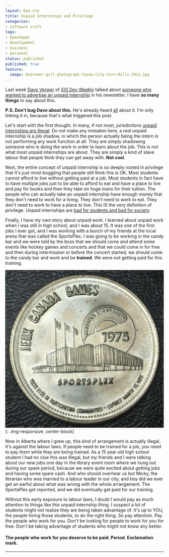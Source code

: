 ```yaml
---
layout: 6pa-cta
title: Unpaid Internships and Privilege
categories:
- software craft
tags:
- 6packapps
- development
- business
- personal
status: published
published: true
feature:
  image: Overseer-girl-photograph-Yazoo-City-Yarn-Mills-1911.jpg
---
```

Last week [Dave Verwer](https://twitter.com/daveverwer) of [iOS Dev Weekly](https://iosdevweekly.com) talked about 
[someone who wanted to advertise an unpaid internship](https://twitter.com/daveverwer/status/1260934234992111618?s=20) in his 
newsletter. I have **so many things** to say about this. 

**P.S. Don't bug Dave about this.** He's already heard [all](https://twitter.com/daveverwer/status/1261049098616164359?s=20)
about it. I'm only linking it in, because that's what triggered this post.

Let's start with the first thought. In many, if not most, jurisdictions [unpaid internships are illegal](https://gowlingwlg.com/en/insights-resources/articles/2014/are-unpaid-internships-legal-in-canada/).
Do not make any 
mistakes here, a _real_ unpaid internship is a job shadow, in which the person actually being the intern is not 
performing any work function at all.  They are simply shadowing someone who is doing the work in order to learn 
about the job.  This is not what most unpaid internships are about. They are simply a kind of slave labour that 
people think they can get away with.  **Not cool**.

Next, the entire concept of unpaid internship is so deeply rooted in privilege that it's just mind-boggling that 
people still think this is OK. Most students cannot afford to live without getting paid at a job.  Most students in 
fact have to have multiple jobs just to be able to afford to eat and have a place to live and pay for books and 
then they take on huge loans for their tuition. The people who can actually take an unpaid internship have enough 
money that they don't need to work for a living. They don't need to work to eat. They don't need to work to have a 
place to live.  This IS the very definition of privilege. Unpaid internships are [bad for students and bad for society](https://www.theatlantic.com/business/archive/2012/05/unpaid-internships-bad-for-students-bad-for-workers-bad-for-society/256958/).

Finally, I have my own story about unpaid work.  I learned about unpaid work when I was still in high school, and I 
was about 15. It was one of the first jobs I ever got, and I was working with a bunch of my friends at the local 
arena that was called the SportsPlex.  I was going to be working in the candy bar and we were told by the boss that 
we should come and attend some events like hockey games and concerts and that we could come in for free and then 
during intermission or before the concert started, we should come to the candy bar and work and be **trained**. 
We were not getting paid for this training.  

![1 Dollar coin from 1975 Canada Games](/img/original/sportsplex.png){: .img-responsive .center-block}

Now in Alberta where I grew up, this kind of arrangement is actually 
illegal.  It's against the labour laws. If people need to be trained for a job, you need to pay them while they are 
being trained. As a 15 year old high school student I had no clue this was illegal, but my friends and I were 
talking about our new jobs one day in the library event room where we hung out during our spare period, because we were quite 
excited about getting jobs and having some spare cash. And who should overhear us but Micky, the librarian who was 
married to a labour leader in our city, and boy did we ever get an earful about what was wrong with the whole 
arrangement. The SportsPlex got reported, and we did eventually get paid for our training.

Without this early exposure to labour laws, I doubt I would pay as much attention to things like this unpaid internship 
thing. I suspect a lot of students might not realize they are being taken advantage of. It's up to YOU, the people 
hiring those students, to do the right thing. So pay attention. Pay the people who work for you. Don't be looking 
for people to work for you for free. Don't be taking advantage of students who might not know any better. 

#### The people who work for you deserve to be paid. **Period**. __Exclamation mark__.
<hr/>
